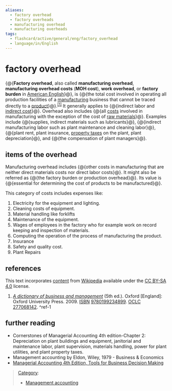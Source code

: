 ```yaml
---
aliases:
  - factory overhead
  - factory overheads
  - manufacturing overhead
  - manufacturing overheads
tags:
  - flashcard/active/general/eng/factory_overhead
  - language/in/English
---
```


# factory overhead

<!-- | ![](../../archives/Wikimedia%20Commons/Question%20book-new.svg) | This article __needs additional citations for [verification](https://en.wikipedia.org/wiki/Wikipedia:Verifiability)__. Please help [improve this article](https://en.wikipedia.org/wiki/Special:EditPage/Factory%20overhead) by [adding citations to reliable sources](https://en.wikipedia.org/wiki/Help:Referencing%20for%20beginners). Unsourced material may be challenged and removed._Find sources:_ ["Factory overhead"](https://www.google.com/search?as_eq=wikipedia&q=%22Factory+overhead%22) – [news](https://www.google.com/search?tbm=nws&q=%22Factory+overhead%22+-wikipedia&tbs=ar:1) __·__ [newspapers](https://www.google.com/search?&q=%22Factory+overhead%22&tbs=bkt:s&tbm=bks) __·__ [books](https://www.google.com/search?tbs=bks:1&q=%22Factory+overhead%22+-wikipedia) __·__ [scholar](https://scholar.google.com/scholar?q=%22Factory+overhead%22) __·__ [JSTOR](https://www.jstor.org/action/doBasicSearch?Query=%22Factory+overhead%22&acc=on&wc=on) _\(October 2017\)__\([Learn how and when to remove this message](https://en.wikipedia.org/wiki/Help:Maintenance%20template%20removal)\)_ | -->

{@{__Factory overhead__, also called __manufacturing overhead__, __manufacturing overhead costs__ \(__MOH cost__\), __work overhead__, or __factory burden__ in [American English](American%20English.md)}@}, is {@{the total cost involved in operating all production facilities of a [manufacturing](manufacturing.md) business that cannot be traced directly to a [product](final%20good.md)}@}.<sup>[\[1\]](#^ref-1)</sup> It generally applies to {@{indirect labor and [indirect cost](indirect%20costs.md)}@}. Overhead also includes {@{all [costs](manufacturing%20cost.md) involved in manufacturing with the exception of the cost of [raw materials](raw%20material.md)}@}. Examples include {@{supplies, indirect materials such as lubricants}@}, {@{indirect manufacturing labor such as plant maintenance and cleaning labor}@}, {@{plant rent, plant insurance, [property taxes](property%20tax.md) on the plant, plant depreciation}@}, and {@{the compensation of plant managers}@}. <!--SR:!2025-03-02,15,290!2025-03-02,15,290!2025-03-01,14,290!2025-03-01,14,290!2025-03-01,14,290!2025-03-03,16,290!2025-02-25,11,270!2025-03-03,16,290-->

## items of the overhead

Manufacturing overhead includes {@{other costs in manufacturing that are neither direct materials costs nor direct labor costs}@}. It might also be referred as {@{the factory burden or production overhead}@}. Its value is {@{essential for determining the cost of products to be manufactured}@}. <!--SR:!2025-02-25,11,270!2025-03-02,15,290!2025-02-25,10,270-->

This category of costs includes expenses like:

1. Electricity for the equipment and lighting.
2. Cleaning costs of equipment.
3. Material handling like forklifts
4. Maintenance of the equipment.
5. Wages of employees in the factory who for example work on record keeping and inspection of materials.
6. Computing the operation of the process of manufacturing the product.
7. Insurance
8. Safety and quality cost.
9. Plant Repairs

## references

This text incorporates [content](https://en.wikipedia.org/wiki/factory_overhead) from [Wikipedia](Wikipedia.md) available under the [CC BY-SA 4.0](https://creativecommons.org/licenses/by-sa/4.0/) license.

1. [_A dictionary of business and management_](https://www.worldcat.org/oclc/277068142) \(5th ed.\). Oxford \[England\]: Oxford University Press. 2009. [ISBN](ISBN%20(identifier).md) [9780199234899](https://en.wikipedia.org/wiki/Special:BookSources/9780199234899). [OCLC](OCLC%20(identifier).md#OCLC) [277068142](https://search.worldcat.org/oclc/277068142). <a id="^ref-1"></a>^ref-1

## further reading

- Cornerstones of Managerial Accounting 4th edition-Chapter 2: Depreciation on plant buildings and equipment, janitorial and maintenance labor, plant supervision, materials handling, power for plant utilities, and plant property taxes.
- Management accounting by Eldon, Wiley, 1979 - Business & Economics
- [Managerial Accounting 4th Edition, Tools for Business Decision Making](http://www.wiley.com/college/weygandt-)

> [Category](https://en.wikipedia.org/wiki/Help:Category):
>
> - [Management accounting](https://en.wikipedia.org/wiki/Category:Management%20accounting)
